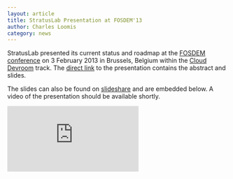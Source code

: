 ```yaml
---
layout: article
title: StratusLab Presentation at FOSDEM'13
author: Charles Loomis
category: news
---
```


StratusLab presented its current status and roadmap at the [FOSDEM
conference][fosdem] on 3 February 2013 in Brussels, Belgium within the
[Cloud Devroom][devroom] track.  The [direct link][abstract] to the
presentation contains the abstract and slides.

The slides can also be found on [slideshare][slideshare] and are
embedded below.  A video of the presentation should be available
shortly.

<div class="video-container">
  <iframe class="video"
          src="http://www.slideshare.net/slideshow/embed_code/16461324"
          frameborder="0" 
          allowfullscreen=""></iframe>
</div>

[fosdem]: https://fosdem.org/2013/
[devroom]: https://fosdem.org/2013/schedule/track/cloud/
[abstract]: https://fosdem.org/2013/schedule/event/stratuslab/
[slideshare]: http://www.slideshare.net/stratuslab/stratuslab-at-fosdem13
